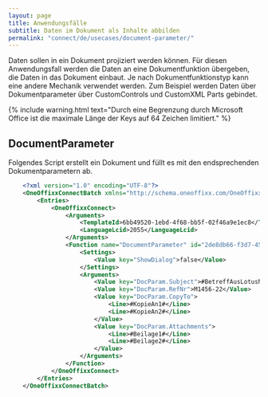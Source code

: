 ```yaml
---
layout: page
title: Anwendungsfälle
subtitle: Daten im Dokument als Inhalte abbilden
permalink: "connect/de/usecases/document-parameter/"
---
```


Daten sollen in ein Dokument projiziert werden können. Für diesen Anwendungsfall werden die Daten an eine Dokumentfunktion übergeben, die Daten in das Dokument einbaut. Je nach Dokumentfunktionstyp kann eine andere Mechanik verwendet werden. Zum Beispiel werden Daten über Dokumentparameter über CustomControls und CustomXML Parts gebindet.

{% include warning.html text="Durch eine Begrenzung durch Microsoft Office ist die maximale Länge der Keys auf 64 Zeichen limitiert." %}

## DocumentParameter

Folgendes Script erstellt ein Dokument und füllt es mit den endsprechenden Dokumentparametern ab.

```xml
    <?xml version="1.0" encoding="UTF-8"?>
    <OneOffixxConnectBatch xmlns="http://schema.oneoffixx.com/OneOffixxConnectBatch/1" xmlns:xsi="http://www.w3.org/2001/XMLSchema-instance">
    	<Entries>
    		<OneOffixxConnect>
    			<Arguments>
    				<TemplateId>6bb49520-1ebd-4f68-bb5f-02f46a9e1ec8</TemplateId>
    				<LanguageLcid>2055</LanguageLcid>
    			</Arguments>
    			<Function name="DocumentParameter" id="2de8db66-f3d7-456d-bba3-6bb0f12c1fb6">
    				<Settings>
    					<Value key="ShowDialog">false</Value>
    				</Settings>
    				<Arguments>
    					<Value key="DocParam.Subject">#BetreffAusLotusNotes#</Value>
    					<Value key="DocParam.RefNr">M1456-22</Value>
    					<Value key="DocParam.CopyTo">
    						<Line>#KopieAn1#</Line>
    						<Line>#KopieAn2#</Line>
    					</Value>
    					<Value key="DocParam.Attachments">
    						<Line>#Beilage1#</Line>
    						<Line>#Beilage2#</Line>
    					</Value>
    				</Arguments>
    			</Function>
    		</OneOffixxConnect>
    	</Entries>
    </OneOffixxConnectBatch>
```
